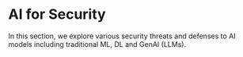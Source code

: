 # AI for Security
In this section, we explore various security threats and defenses to AI models including traditional ML, DL and GenAI (LLMs).
